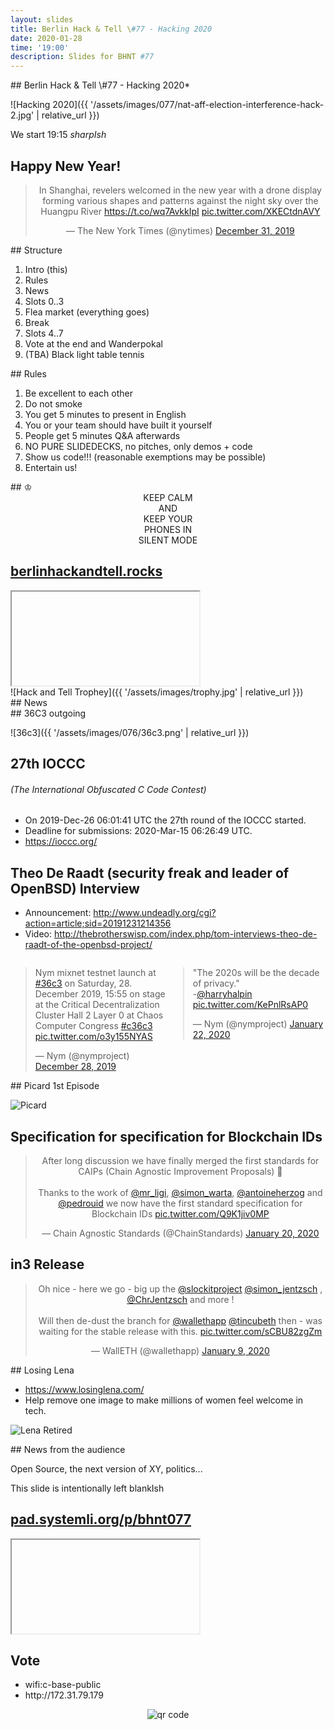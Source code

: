 ```yaml
---
layout: slides
title: Berlin Hack & Tell \#77 - Hacking 2020
date: 2020-01-28
time: '19:00'
description: Slides for BHNT #77
---
```


<section data-markdown>
## Berlin Hack & Tell \#77 - Hacking 2020*

![Hacking 2020]({{ '/assets/images/077/nat-aff-election-interference-hack-2.jpg' | relative_url }})

We start 19:15 *sharpIsh*
</section>

<section>
<h1>Happy New Year!</h1>
<center>
<blockquote class="twitter-tweet"><p lang="en" dir="ltr">In Shanghai, revelers welcomed in the new year with a drone display forming various shapes and patterns against the night sky over the Huangpu River <a href="https://t.co/wq7AvkkIpI">https://t.co/wq7AvkkIpI</a> <a href="https://t.co/XKECtdnAVY">pic.twitter.com/XKECtdnAVY</a></p>&mdash; The New York Times (@nytimes) <a href="https://twitter.com/nytimes/status/1212156518193340416?ref_src=twsrc%5Etfw">December 31, 2019</a></blockquote> <script async src="https://platform.twitter.com/widgets.js" charset="utf-8"></script>
</center>
</section>

<section data-markdown>
## Structure

1. Intro (this)
2. Rules
3. News
4. Slots 0..3
5. Flea market (everything goes)
6. Break
7. Slots 4..7
8. Vote at the end and Wanderpokal
9. (TBA) Black light table tennis
</section>

<section data-markdown>
## Rules

1. Be excellent to each other
2. Do not smoke
3. You get 5 minutes to present in English
4. You or your team should have built it yourself
5. People get 5 minutes Q&A afterwards
6. NO PURE SLIDEDECKS, no pitches, only demos + code
7. Show us code!!! (reasonable exemptions may be possible)
8. Entertain us!
</section>

<section data-markdown>
## &#9812;
<center>
KEEP CALM</br>
AND</br>
KEEP YOUR</br>
PHONES IN</br>
SILENT MODE</br>
</center>
</section>

<section>
<h2><a href="https://berlinhackandtell.rocks/">berlinhackandtell.rocks</a></h2>
<iframe class="stretch" data-src="https://berlinhackandtell.rocks"></iframe>
</section>

<section data-markdown>
![Hack and Tell Trophey]({{ '/assets/images/trophy.jpg' | relative_url }})
</section>

<section data-markdown>
## News
</section>

<section data-markdown>
## 36C3 outgoing

![36c3]({{ '/assets/images/076/36c3.png' | relative_url }})

</section>

<section data-markdown>

## 27th IOCCC
###### (The International Obfuscated C Code Contest)

* On 2019-Dec-26 06:01:41 UTC the 27th round of the IOCCC started.
* Deadline for submissions: 2020-Mar-15 06:26:49 UTC.
* https://ioccc.org/

</section>

<section data-markdown>

## Theo De Raadt (security freak and leader of OpenBSD) Interview

* Announcement: http://www.undeadly.org/cgi?action=article;sid=20191231214356
* Video: http://thebrotherswisp.com/index.php/tom-interviews-theo-de-raadt-of-the-openbsd-project/

</section>

<section>
<style>
.container{
    display: flex;
}
.col{
    flex: 1;
}
</style>

<div class="container">
    <div class="col">
        <blockquote class="twitter-tweet"><p lang="en" dir="ltr">Nym mixnet testnet launch at <a href="https://twitter.com/hashtag/36c3?src=hash&amp;ref_src=twsrc%5Etfw">#36c3</a> on Saturday, 28. December 2019, 15:55 on stage at the Critical Decentralization Cluster Hall 2 Layer 0 at Chaos Computer Congress <a href="https://twitter.com/hashtag/c36c3?src=hash&amp;ref_src=twsrc%5Etfw">#c36c3</a> <a href="https://t.co/o3y155NYAS">pic.twitter.com/o3y155NYAS</a></p>&mdash; Nym (@nymproject) <a href="https://twitter.com/nymproject/status/1210869616169369601?ref_src=twsrc%5Etfw">December 28, 2019</a></blockquote> <script async src="https://platform.twitter.com/widgets.js" charset="utf-8"></script>
    </div>
    <div class="col">
        <blockquote class="twitter-tweet"><p lang="en" dir="ltr">&quot;The 2020s will be the decade of privacy.&quot;<br>-<a href="https://twitter.com/harryhalpin?ref_src=twsrc%5Etfw">@harryhalpin</a> <a href="https://t.co/KePnlRsAP0">pic.twitter.com/KePnlRsAP0</a></p>&mdash; Nym (@nymproject) <a href="https://twitter.com/nymproject/status/1219957266998317056?ref_src=twsrc%5Etfw">January 22, 2020</a></blockquote> <script async src="https://platform.twitter.com/widgets.js" charset="utf-8"></script>
    </div>
</div>
</section>

<section data-markdown>
## Picard 1st Episode

![Picard](https://cdn.mos.cms.futurecdn.net/ZTgygtsbJBYDgHVJGtAyak-970-80.jpg)

</section>

<section>
<h2>Specification for specification for Blockchain IDs</h2>
<center>
<blockquote class="twitter-tweet"><p lang="en" dir="ltr">After long discussion we have finally merged the first standards for CAIPs (Chain Agnostic Improvement Proposals) 🎉<br><br>Thanks to the work of <a href="https://twitter.com/mr_ligi?ref_src=twsrc%5Etfw">@mr_ligi</a>, <a href="https://twitter.com/simon_warta?ref_src=twsrc%5Etfw">@simon_warta</a>, <a href="https://twitter.com/antoineherzog?ref_src=twsrc%5Etfw">@antoineherzog</a> and <a href="https://twitter.com/pedrouid?ref_src=twsrc%5Etfw">@pedrouid</a> we now have the first standard specification for Blockchain IDs <a href="https://t.co/Q9K1jiv0MP">pic.twitter.com/Q9K1jiv0MP</a></p>&mdash; Chain Agnostic Standards (@ChainStandards) <a href="https://twitter.com/ChainStandards/status/1219267199589896192?ref_src=twsrc%5Etfw">January 20, 2020</a></blockquote> <script async src="https://platform.twitter.com/widgets.js" charset="utf-8"></script>
</center>
</section>

<section>
<h2>in3 Release</h2>
<center>
<blockquote class="twitter-tweet"><p lang="en" dir="ltr">Oh nice - here we go - big up the <a href="https://twitter.com/slockitproject?ref_src=twsrc%5Etfw">@slockitproject</a> <a href="https://twitter.com/simon_jentzsch?ref_src=twsrc%5Etfw">@simon_jentzsch</a> , <a href="https://twitter.com/ChrJentzsch?ref_src=twsrc%5Etfw">@ChrJentzsch</a> and more !<br><br> Will then de-dust the branch for <a href="https://twitter.com/wallethapp?ref_src=twsrc%5Etfw">@wallethapp</a> <a href="https://twitter.com/tincubeth?ref_src=twsrc%5Etfw">@tincubeth</a> then - was waiting for the stable release with this. <a href="https://t.co/sCBU82zgZm">pic.twitter.com/sCBU82zgZm</a></p>&mdash; WallETH (@wallethapp) <a href="https://twitter.com/wallethapp/status/1215293301269635072?ref_src=twsrc%5Etfw">January 9, 2020</a></blockquote> <script async src="https://platform.twitter.com/widgets.js" charset="utf-8"></script>
</center>
</section>

<section data-markdown>
## Losing Lena

* https://www.losinglena.com/ 
* Help remove one image to make millions of women feel welcome in tech.

![Lena Retired](https://www.losinglena.com/share.jpg)

</section>

<section data-markdown>
## News from the audience

Open Source, the next version of XY, politics...
</section>

<section data-markdown>
This slide is intentionally left blankIsh
</section>

<section>
<h2><a href="https://pad.systemli.org/p/bhnt077">pad.systemli.org/p/bhnt077</a></h2>
<iframe class="stretch" data-src="https://pad.systemli.org/p/bhnt077"></iframe>
</section>

<section>
<h2>Vote</h2>

<ul>
<li>wifi:c-base-public</li>
<li>http://172.31.79.179</li>
</ul>
<center>
<img src="http://api.qrserver.com/v1/create-qr-code/?color=000000&amp;bgcolor=FFFFFF&amp;data=http%3A%2F%2F172.31.79.179&amp;qzone=1&amp;margin=0&amp;size=400x400&amp;ecc=L" alt="qr code" />
</center>
</section>
